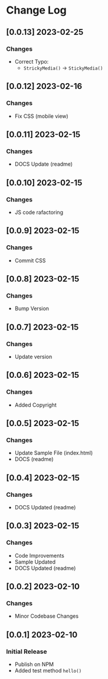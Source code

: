 # Change Log

## [0.0.13] 2023-02-25
### Changes

- Correct Typo: 
  - `StrickyMedia()` -> `StickyMedia()`

## [0.0.12] 2023-02-16
### Changes

- Fix CSS (mobile view)

## [0.0.11] 2023-02-15
### Changes

- DOCS Update (readme)

## [0.0.10] 2023-02-15
### Changes

- JS code rafactoring

## [0.0.9] 2023-02-15
### Changes

- Commit CSS  

## [0.0.8] 2023-02-15
### Changes

- Bump Version

## [0.0.7] 2023-02-15
### Changes

- Update version

## [0.0.6] 2023-02-15
### Changes

- Added Copyright  

## [0.0.5] 2023-02-15
### Changes

- Update Sample File (index.html)
- DOCS (readme)

## [0.0.4] 2023-02-15
### Changes

- DOCS Updated (readme)

## [0.0.3] 2023-02-15
### Changes

- Code Improvements 
- Sample Updated 
- DOCS Updated (readme)

## [0.0.2] 2023-02-10
### Changes

- Minor Codebase Changes

## [0.0.1] 2023-02-10
### Initial Release

- Publish on NPM
- Added test method `hello()`
